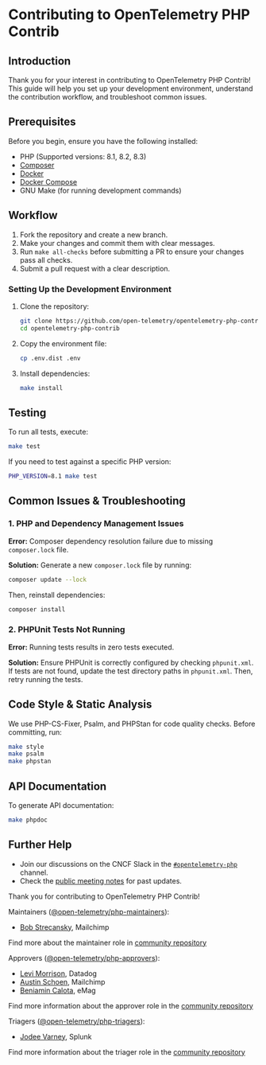 # Contributing to OpenTelemetry PHP Contrib

## Introduction

Thank you for your interest in contributing to OpenTelemetry PHP Contrib! This guide will help you set up your development environment, understand the contribution workflow, and troubleshoot common issues.

## Prerequisites

Before you begin, ensure you have the following installed:

- PHP (Supported versions: 8.1, 8.2, 8.3)
- [Composer](https://getcomposer.org/)
- [Docker](https://docs.docker.com/engine/install/)
- [Docker Compose](https://docs.docker.com/compose/install/)
- GNU Make (for running development commands)

## Workflow

1. Fork the repository and create a new branch.
2. Make your changes and commit them with clear messages.
3. Run `make all-checks` before submitting a PR to ensure your changes pass all checks.
4. Submit a pull request with a clear description.

### Setting Up the Development Environment

1. Clone the repository:
   ```sh
   git clone https://github.com/open-telemetry/opentelemetry-php-contrib.git
   cd opentelemetry-php-contrib
   ```

2. Copy the environment file:
   ```sh
   cp .env.dist .env
   ```

3. Install dependencies:
   ```sh
   make install
   ```

## Testing

To run all tests, execute:
```sh
make test
```

If you need to test against a specific PHP version:
```sh
PHP_VERSION=8.1 make test
```

## Common Issues & Troubleshooting

### 1. PHP and Dependency Management Issues

**Error:** Composer dependency resolution failure due to missing `composer.lock` file.

**Solution:** Generate a new `composer.lock` file by running:
```sh
composer update --lock
```
Then, reinstall dependencies:
```sh
composer install
```

### 2. PHPUnit Tests Not Running

**Error:** Running tests results in zero tests executed.

**Solution:** Ensure PHPUnit is correctly configured by checking `phpunit.xml`. If tests are not found, update the test directory paths in `phpunit.xml`. Then, retry running the tests.


## Code Style & Static Analysis

We use PHP-CS-Fixer, Psalm, and PHPStan for code quality checks. Before committing, run:
```sh
make style
make psalm
make phpstan
```

## API Documentation

To generate API documentation:
```sh
make phpdoc
```

## Further Help

- Join our discussions on the CNCF Slack in the [`#opentelemetry-php`](https://cloud-native.slack.com/archives/C01NFPCV44V) channel.
- Check the [public meeting notes](https://docs.google.com/document/d/1i1E4-_y4uJ083lCutKGDhkpi3n4_e774SBLi9hPLocw/edit) for past updates.

Thank you for contributing to OpenTelemetry PHP Contrib! 



Maintainers ([@open-telemetry/php-maintainers](https://github.com/orgs/open-telemetry/teams/php-maintainers)):

- [Bob Strecansky](https://github.com/bobstrecansky), Mailchimp

Find more about the maintainer role in [community repository](https://github.com/open-telemetry/community/blob/master/community-membership.md#maintainer)

Approvers ([@open-telemetry/php-approvers](https://github.com/orgs/open-telemetry/teams/php-approvers)):

- [Levi Morrison](https://github.com/morrisonlevi), Datadog
- [Austin Schoen](https://github.com/AustinSchoen), Mailchimp
- [Beniamin Calota](https://github.com/beniamin), eMag

Find more information about the approver role in the [community repository](https://github.com/open-telemetry/community/blob/master/community-membership.md#approver)

Triagers ([@open-telemetry/php-triagers](https://github.com/orgs/open-telemetry/teams/php-triagers)):

- [Jodee Varney](https://github.com/jodeev), Splunk

Find more information about the triager role in the [community repository](https://github.com/open-telemetry/community/blob/master/community-membership.md#triager)
